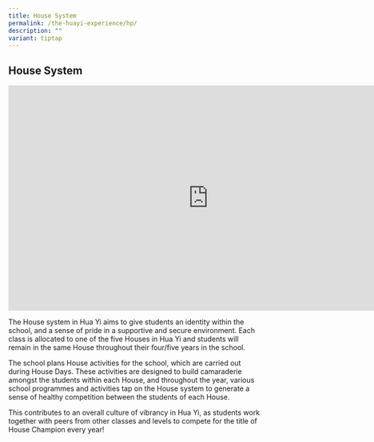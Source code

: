 ```yaml
---
title: House System
permalink: /the-huayi-experience/hp/
description: ""
variant: tiptap
---
```

<h2>House System</h2>
<div class="iframe-wrapper">
<iframe height="450" width="800" allowfullscreen="true" frameborder="0" src="https://docs.google.com/presentation/d/e/2PACX-1vTkjGI23l3RTxJjqJJ-JaFg8phwAJ1YAPsa_pSdlAuV5HKs08LiG7qekGe-G0DSzFJ68OV-6IFjpLit/embed?start=false&amp;loop=false&amp;delayms=3000"></iframe>
</div>
<p>The House system in Hua Yi aims to give students an identity within the
school, and a sense of pride in a supportive and secure environment. Each
class is allocated to one of the five Houses in Hua Yi and students will
remain in the same House throughout their four/five years in the school.</p>
<p>The school plans House activities for the school, which are carried out
during House Days. These activities are designed to build camaraderie amongst
the students within each House, and throughout the year, various school
programmes and activities tap on the House system to generate a sense of
healthy competition between the students of each House.</p>
<p>This contributes to an overall culture of vibrancy in Hua Yi, as students
work together with peers from other classes and levels to compete for the
title of House Champion every year!</p>
<p></p>